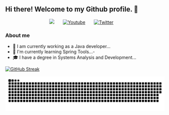 ## Hi there! Welcome to my Github profile. 👋

<!-- Social icons section -->
<p align="center">
  <a href="https://discord.gg/larissa.camargo#5620" alt="Discord" title="Discord"><img width="32px" src="https://i.imgur.com/OViZO8J.png"/></a>
  &#8287;&#8287;&#8287;&#8287;&#8287;
  <a href="https://www.youtube.com/"><img width="32px" alt="Youtube" title="Youtube" src="https://i.imgur.com/qiXu7b2.png"/></a>
  &#8287;&#8287;&#8287;&#8287;&#8287;
  <a href="https://twitter.com/"><img width="32px" alt="Twitter" title="Twitter" src="https://i.imgur.com/OXZM1L6.png"/></a>
  &#8287;&#8287;&#8287;&#8287;&#8287;

</p>

### About me

- 🔭 I am currently working as a Java developer...
- 🌱 I'm currently learning Spring Tools...-
- 🎓 I have a degree in Systems Analysis and Development...

[![GitHub Streak](https://streak-stats.demolab.com?user=Larissa-Antunes&theme=cobalt&date_format=M%20j%5B%2C%20Y%5D&currStreakNum=DD439D&ring=DD43DB&dates=DD3CCB&currStreakLabel=DD3CCB&border=DD3CCB)](https://git.io/streak-stats)



![snake gif](https://github.com/Larissa-Antunes/Larissa-Antunes/blob/output/github-contribution-grid-snake.svg)

